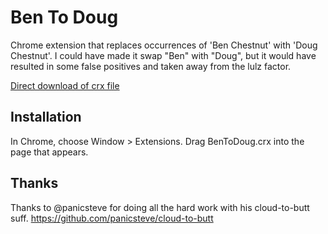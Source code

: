 Ben To Doug
=============

Chrome extension that replaces occurrences of 'Ben Chestnut' with 'Doug Chestnut'. I could have made it swap "Ben" with "Doug", but it would have resulted in some false positives and taken away from the lulz factor. 

[Direct download of crx file](https://github.com/easement/ben-to-doug/blob/master/BenToDoug.crx?raw=true)


Installation
------------

In Chrome, choose Window > Extensions.  Drag BenToDoug.crx into the page that appears.


Thanks
------
Thanks to @panicsteve for doing all the hard work with his cloud-to-butt suff.
https://github.com/panicsteve/cloud-to-butt
